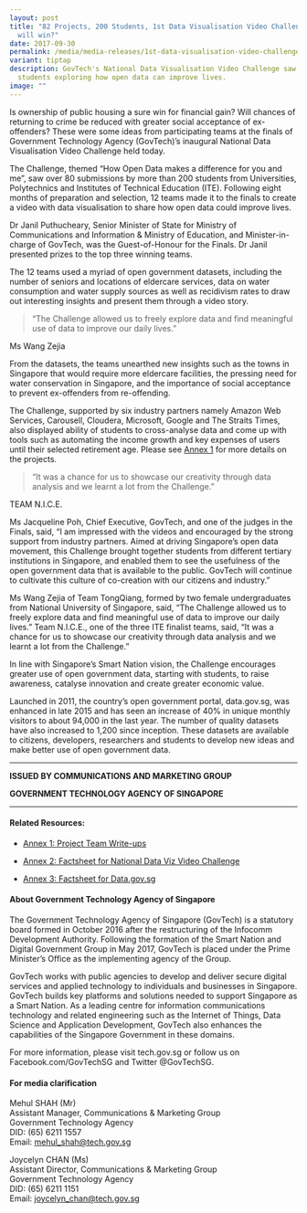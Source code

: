 ```yaml
---
layout: post
title: "82 Projects, 200 Students, 1st Data Visualisation Video Challenge: Who
  will win?"
date: 2017-09-30
permalink: /media/media-releases/1st-data-visualisation-video-challenge/
variant: tiptap
description: GovTech's National Data Visualisation Video Challenge saw over 200
  students exploring how open data can improve lives.
image: ""
---
```

<p>Is ownership of public housing a sure win for financial gain? Will chances
of returning to crime be reduced with greater social acceptance of ex-offenders?
These were some ideas from participating teams at the finals of Government
Technology Agency (GovTech)’s inaugural National Data Visualisation Video
Challenge held today.</p>
<p>The Challenge, themed “How Open Data makes a difference for you and me”,
saw over 80 submissions by more than 200 students from Universities, Polytechnics
and Institutes of Technical Education (ITE). Following eight months of
preparation and selection, 12 teams made it to the finals to create a video
with data visualisation to share how open data could improve lives.</p>
<p>Dr Janil Puthucheary, Senior Minister of State for Ministry of Communications
and Information &amp; Ministry of Education, and Minister-in-charge of
GovTech, was the Guest-of-Honour for the Finals. Dr Janil presented prizes
to the top three winning teams.</p>
<p>The 12 teams used a myriad of open government datasets, including the
number of seniors and locations of eldercare services, data on water consumption
and water supply sources as well as recidivism rates to draw out interesting
insights and present them through a video story.</p>
<blockquote>
<p>“The Challenge allowed us to freely explore data and find meaningful use
of data to improve our daily lives.”</p>
</blockquote>
<p>Ms Wang Zejia</p>
<p>From the datasets, the teams unearthed new insights such as the towns
in Singapore that would require more eldercare facilities, the pressing
need for water conservation in Singapore, and the importance of social
acceptance to prevent ex-offenders from re-offending.</p>
<p>The Challenge, supported by six industry partners namely Amazon Web Services,
Carousell, Cloudera, Microsoft, Google and The Straits Times, also displayed
ability of students to cross-analyse data and come up with tools such as
automating the income growth and key expenses of users until their selected
retirement age. Please see <a href="/files/media/media-releases/Annex_1_Finalists_Project_Writeups.pdf" rel="noopener noreferrer nofollow" target="_blank">Annex 1</a> for
more details on the projects.</p>
<blockquote>
<p>“It was a chance for us to showcase our creativity through data analysis
and we learnt a lot from the Challenge.”</p>
</blockquote>
<p>TEAM N.I.C.E.</p>
<p>Ms Jacqueline Poh, Chief Executive, GovTech, and one of the judges in
the Finals, said, “I am impressed with the videos and encouraged by the
strong support from industry partners. Aimed at driving Singapore’s open
data movement, this Challenge brought together students from different
tertiary institutions in Singapore, and enabled them to see the usefulness
of the open government data that is available to the public. GovTech will
continue to cultivate this culture of co-creation with our citizens and
industry.”</p>
<p>Ms Wang Zejia of Team TongQiang, formed by two female undergraduates from
National University of Singapore, said, “The Challenge allowed us to freely
explore data and find meaningful use of data to improve our daily lives.”
Team N.I.C.E., one of the three ITE finalist teams, said, “It was a chance
for us to showcase our creativity through data analysis and we learnt a
lot from the Challenge.”</p>
<p>In line with Singapore’s Smart Nation vision, the Challenge encourages
greater use of open government data, starting with students, to raise awareness,
catalyse innovation and create greater economic value.</p>
<p>Launched in 2011, the country’s open government portal, data.gov.sg, was
enhanced in late 2015 and has seen an increase of 40% in unique monthly
visitors to about 94,000 in the last year. The number of quality datasets
have also increased to 1,200 since inception. These datasets are available
to citizens, developers, researchers and students to develop new ideas
and make better use of open government data.</p>
<hr>
<p><strong>ISSUED BY COMMUNICATIONS AND MARKETING GROUP</strong>
</p>
<p><strong>GOVERNMENT TECHNOLOGY AGENCY OF SINGAPORE</strong>
</p>
<hr>
<h4>Related Resources:</h4>
<ul data-tight="true" class="tight">
<li>
<p><a href="/files/media/media-releases/Annex_1__Project_Team_Write_ups.pdf" rel="noopener noreferrer nofollow" target="_blank">Annex 1: Project Team Write-ups</a>
</p>
</li>
<li>
<p><a href="/files/media/media-releases/Annex_2__Factsheet_for_National_Data_Viz_Video_Challenge.pdf" rel="noopener noreferrer nofollow" target="_blank">Annex 2: Factsheet for National Data Viz Video Challenge</a>
</p>
</li>
<li>
<p><a href="/files/media/media-releases/Annex_3__Factsheet_for_Data_gov_sg.pdf" rel="noopener noreferrer nofollow" target="_blank">Annex 3: Factsheet for Data.gov.sg</a>
</p>
</li>
</ul>
<h4>About Government Technology Agency of Singapore</h4>
<p>The Government Technology Agency of Singapore (GovTech) is a statutory
board formed in October 2016 after the restructuring of the Infocomm Development
Authority. Following the formation of the Smart Nation and Digital Government
Group in May 2017, GovTech is placed under the Prime Minister’s Office
as the implementing agency of the Group.</p>
<p>GovTech works with public agencies to develop and deliver secure digital
services and applied technology to individuals and businesses in Singapore.
GovTech builds key platforms and solutions needed to support Singapore
as a Smart Nation. As a leading centre for information communications technology
and related engineering such as the Internet of Things, Data Science and
Application Development, GovTech also enhances the capabilities of the
Singapore Government in these domains.</p>
<p>For more information, please visit tech.gov.sg or follow us on Facebook.com/GovTechSG
and Twitter @GovTechSG.</p>
<h4>For media clarification</h4>
<p>Mehul SHAH (Mr)
<br>Assistant Manager, Communications &amp; Marketing Group
<br>Government Technology Agency
<br>DID: (65) 6211 1557
<br>Email: <a href="mailto:mehul_shah@tech.gov.sg" rel="noopener noreferrer nofollow" target="_blank">mehul_shah@tech.gov.sg</a> 
</p>
<p>Joycelyn CHAN (Ms)
<br>Assistant Director, Communications &amp; Marketing Group
<br>Government Technology Agency
<br>DID: (65) 6211 1151
<br>Email: <a href="mailto:joycelyn_chan@tech.gov.sg" rel="noopener noreferrer nofollow" target="_blank">joycelyn_chan@tech.gov.sg</a>
</p>
<p></p>